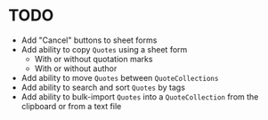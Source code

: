 # TODO

- Add "Cancel" buttons to sheet forms
- Add ability to copy `Quotes` using a sheet form
  - With or without quotation marks
  - With or without author
- Add ability to move `Quotes` between `QuoteCollections`
- Add ability to search and sort `Quotes` by tags
- Add ability to bulk-import `Quotes` into a `QuoteCollection` from the clipboard or from a text file
